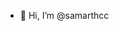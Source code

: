 - 👋 Hi, I’m @samarthcc
<!---
samarthcc/samarthcc is a ✨ special ✨ repository because its `README.md` (this file) appears on your GitHub profile.
You can click the Preview link to take a look at your changes.
--->
